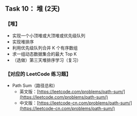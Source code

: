 ## Task 10： 堆 (2天) 
### 【堆】

* 实现一个小顶堆或大顶堆或优先级队列
* 实现堆排序
* 利用优先级队列合并 K 个有序数组
* 求一组动态数据集合的最大 Top K
* （选做）第三天堆排序学习（复习）

### 【对应的 LeetCode 练习题】

* Path Sum（路径总和）
  * 英文版：[https://leetcode.com/problems/path-sum/](https://leetcode.com/problems/path-sum/)
  * 中文版：[https://leetcode-cn.com/problems/path-sum/](https://leetcode-cn.com/problems/path-sum/)
